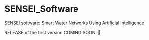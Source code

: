 # SENSEI_Software
SENSEI software: Smart Water Networks Using Artificial Intelligence

RELEASE of the first version COMING SOON! 🚀

